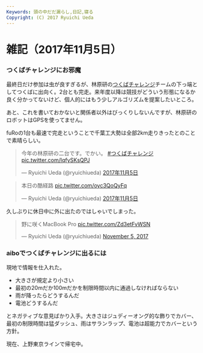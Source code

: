 ```yaml
---
Keywords: 頭の中だだ漏らし,日記,寝る
Copyright: (C) 2017 Ryuichi Ueda
---
```


# 雑記（2017年11月5日）

### つくばチャレンジにお邪魔

最終日だけ参加は虫が良すぎるが、林原研の[つくばチャレンジ](http://www.tsukubachallenge.jp/)チームの下っ端としてつくばに出向く。2台とも完走。来年度以降は競技がどういう形態になるか良く分かってないけど、個人的にはもう少しアルゴリズムを提案したいところ。

あと、これを書いておかないと関係者以外はびっくりしないんですが、林原研のロボットはGPSを使ってません。

fuRoの1台も最速で完走ということで千葉工大勢は全部2km走りきったとのことで素晴らしい。

<blockquote class="twitter-tweet" data-lang="ja"><p lang="ja" dir="ltr">今年の林原研の二台です。でかい。 <a href="https://twitter.com/hashtag/%E3%81%A4%E3%81%8F%E3%81%B0%E3%83%81%E3%83%A3%E3%83%AC%E3%83%B3%E3%82%B8?src=hash&amp;ref_src=twsrc%5Etfw">#つくばチャレンジ</a> <a href="https://t.co/lqfySKsQPJ">pic.twitter.com/lqfySKsQPJ</a></p>&mdash; Ryuichi Ueda (@ryuichiueda) <a href="https://twitter.com/ryuichiueda/status/926995661404364800?ref_src=twsrc%5Etfw">2017年11月5日</a></blockquote>
<script async src="https://platform.twitter.com/widgets.js" charset="utf-8"></script>

<blockquote class="twitter-tweet" data-lang="ja"><p lang="ja" dir="ltr">本日の酷経路 <a href="https://t.co/oyc3QoQyFq">pic.twitter.com/oyc3QoQyFq</a></p>&mdash; Ryuichi Ueda (@ryuichiueda) <a href="https://twitter.com/ryuichiueda/status/927134125667991552?ref_src=twsrc%5Etfw">2017年11月5日</a></blockquote>
<script async src="https://platform.twitter.com/widgets.js" charset="utf-8"></script>


久しぶりに休日中に外に出たのではしゃいでしまった。

<blockquote class="twitter-tweet" data-partner="tweetdeck"><p lang="ja" dir="ltr">野に咲くMacBook Pro <a href="https://t.co/Zd3etFvWSN">pic.twitter.com/Zd3etFvWSN</a></p>&mdash; Ryuichi Ueda (@ryuichiueda) <a href="https://twitter.com/ryuichiueda/status/927050532132286466?ref_src=twsrc%5Etfw">November 5, 2017</a></blockquote>
<script async src="https://platform.twitter.com/widgets.js" charset="utf-8"></script>


### aiboでつくばチャレンジに出るには

現地で情報を仕入れた。

* 大きさが規定より小さい
* 最初の20mだか100mだかを制限時間以内に通過しなければならない
* 雨が降ったらどうするんだ
* 電池どうするんだ

とネガティブな意見ばかり入手。大きさはジュディーオング的な飾りでカバー、最初の制限時間は猛ダッシュ、雨はサランラップ、電池は超能力でカバーという方針。




現在、上野東京ラインで帰宅中。

